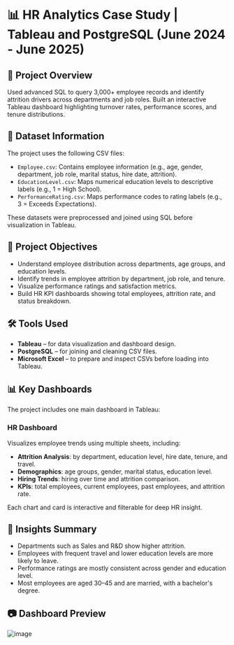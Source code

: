 # 📊 HR Analytics Case Study | Tableau and PostgreSQL (June 2024 - June 2025)

## 📘 Project Overview

Used advanced SQL to query 3,000+ employee records and identify attrition drivers across departments and job roles. Built an interactive Tableau dashboard highlighting turnover rates, performance scores, and tenure distributions.

## 📂 Dataset Information

The project uses the following CSV files:

- `Employee.csv`: Contains employee information (e.g., age, gender, department, job role, marital status, hire date, attrition).
- `EducationLevel.csv`: Maps numerical education levels to descriptive labels (e.g., 1 = High School).
- `PerformanceRating.csv`: Maps performance codes to rating labels (e.g., 3 = Exceeds Expectations).

These datasets were preprocessed and joined using SQL before visualization in Tableau.

## 🎯 Project Objectives

- Understand employee distribution across departments, age groups, and education levels.
- Identify trends in employee attrition by department, job role, and tenure.
- Visualize performance ratings and satisfaction metrics.
- Build HR KPI dashboards showing total employees, attrition rate, and status breakdown.

## 🛠️ Tools Used

- **Tableau** – for data visualization and dashboard design.
- **PostgreSQL** – for joining and cleaning CSV files.
- **Microsoft Excel** – to prepare and inspect CSVs before loading into Tableau.

## 📊 Key Dashboards

The project includes one main dashboard in Tableau:

### HR Dashboard

Visualizes employee trends using multiple sheets, including:

- **Attrition Analysis**: by department, education level, hire date, tenure, and travel.
- **Demographics**: age groups, gender, marital status, education level.
- **Hiring Trends**: hiring over time and attrition comparison.
- **KPIs**: total employees, current employees, past employees, and attrition rate.

Each chart and card is interactive and filterable for deep HR insight.

## 📌 Insights Summary

- Departments such as Sales and R&D show higher attrition.
- Employees with frequent travel and lower education levels are more likely to leave.
- Performance ratings are mostly consistent across gender and education level.
- Most employees are aged 30–45 and are married, with a bachelor's degree.

## 📷 Dashboard Preview

![image](https://github.com/user-attachments/assets/9c99366f-71a3-40b8-808a-f37ac95022f5)

